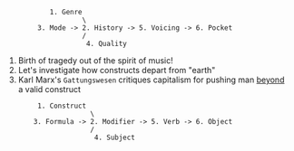 ```
           1. Genre
                   \
        3. Mode -> 2. History -> 5. Voicing -> 6. Pocket
                   /
                    4. Quality
```

1. Birth of tragedy out of the spirit of music!
2. Let's investigate how constructs depart from "earth"
3. Karl Marx's `Gattungswesen` critiques capitalism for pushing man [beyond](https://en.wikipedia.org/wiki/Marx%27s_theory_of_human_nature) a valid construct

```
        1. Construct
                     \
       3. Formula -> 2. Modifier -> 5. Verb -> 6. Object
                     /
                      4. Subject
```

